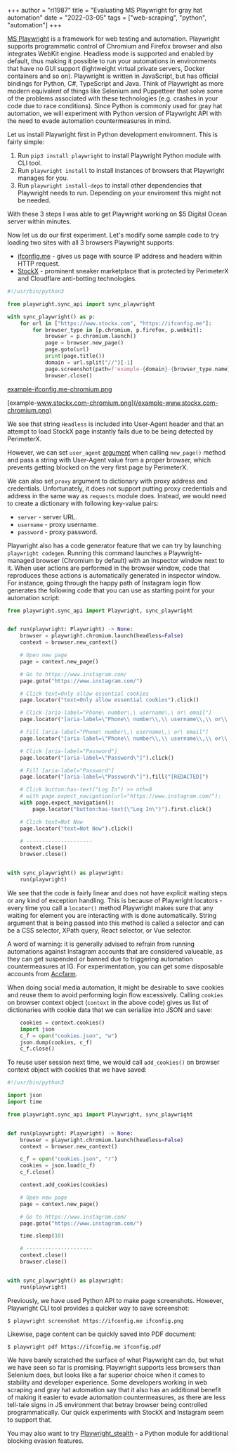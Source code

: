 +++
author = "rl1987"
title = "Evaluating MS Playwright for gray hat automation"
date = "2022-03-05"
tags = ["web-scraping", "python", "automation"]
+++

[MS Playwright](https://playwright.dev/) is a framework for web testing and automation.
Playwright supports programmatic control of Chromium and Firefox browser and also integrates WebKit engine.
Headless mode is supported and enabled by default, thus making it possible to run your automations in
environments that have no GUI support (lightweight virtual private servers, Docker containers and so on).
Playwright is written in JavaScript, but has official bindings for Python, C#, TypeScript and Java.
Think of Playwright as more modern equivalent of things like Selenium and Puppetteer that solve some of the
problems associated with these technologies (e.g. crashes in your code due to race conditions).
Since Python is commonly used for gray hat automation, we will experiment with Python version of Playwright
API with the need to evade automation countermeasures in mind. 

Let us install Playwright first in Python development enviromnent. This is fairly simple:

1. Run `pip3 install playwright` to install Playwright Python module with CLI tool.
2. Run `playwright install` to install instances of browsers that Playwright manages for you.
3. Run `playwright install-deps` to install other dependencies that Playwright needs to run. Depending on your enviroment this
might not be needed.

With these 3 steps I was able to get Playwright working on $5 Digital Ocean server within minutes.

Now let us do our first experiment. Let's modify some sample code to try loading two sites with all 3
browsers Playwright supports:

* [ifconfig.me](https://ifconfig.me) - gives us page with source IP address and headers within HTTP request.
* [StockX](https://www.stockx.com) - prominent sneaker marketplace that is protected by PerimeterX and
Cloudflare anti-botting technologies.

```python
#!/usr/bin/python3

from playwright.sync_api import sync_playwright

with sync_playwright() as p:
    for url in ["https://www.stockx.com", "https://ifconfig.me"]:
        for browser_type in [p.chromium, p.firefox, p.webkit]:
            browser = p.chromium.launch()
            page = browser.new_page()
            page.goto(url)
            print(page.title())
            domain = url.split("//")[-1]
            page.screenshot(path=f'example-{domain}-{browser_type.name}.png')
            browser.close()
```

[example-ifconfig.me-chromium.png](/example-ifconfig.me-chromium.png)

[example-www.stockx.com-chromium.png](/example-www.stockx.com-chromium.png)

We see that string `Headless` is included into User-Agent header and that an attempt to load StockX page instantly
fails due to be being detected by PerimeterX.

However, we can set `user_agent` [argument](https://playwright.dev/python/docs/api/class-browser#browser-new-page)
when calling `new_page()` method and pass a string with User-Agent value from a proper browser, which prevents getting
blocked on the very first page by PerimeterX.

We can also set `proxy` argument to dictionary with proxy address and credentials. Unfortunately, it does not support putting proxy
credentials and address in the same way as `requests` module does. Instead, we would need to create a dictionary with following
key-value pairs:

* `server` - server URL.
* `username` - proxy username.
* `password` - proxy password.

Playwright also has a code generator feature that we can try by launching `playwright codegen`. Running this command
launches a Playwright-managed browser (Chromium by default) with an Inspector window next to it. When user actions are performed
in the browser window, code that reproduces these actions is automatically generated in inspector window. For instance, going
through the happy path of Instagram login flow generates the following code that you can use as starting point for your automation
script:

```python
from playwright.sync_api import Playwright, sync_playwright


def run(playwright: Playwright) -> None:
    browser = playwright.chromium.launch(headless=False)
    context = browser.new_context()

    # Open new page
    page = context.new_page()

    # Go to https://www.instagram.com/
    page.goto("https://www.instagram.com/")

    # Click text=Only allow essential cookies
    page.locator("text=Only allow essential cookies").click()

    # Click [aria-label="Phone\ number\,\ username\,\ or\ email"]
    page.locator("[aria-label=\"Phone\\ number\\,\\ username\\,\\ or\\ email\"]").click()

    # Fill [aria-label="Phone\ number\,\ username\,\ or\ email"]
    page.locator("[aria-label=\"Phone\\ number\\,\\ username\\,\\ or\\ email\"]").fill("[REDACTED]")

    # Click [aria-label="Password"]
    page.locator("[aria-label=\"Password\"]").click()

    # Fill [aria-label="Password"]
    page.locator("[aria-label=\"Password\"]").fill("[REDACTED]")

    # Click button:has-text("Log In") >> nth=0
    # with page.expect_navigation(url="https://www.instagram.com/"):
    with page.expect_navigation():
        page.locator("button:has-text(\"Log In\")").first.click()

    # Click text=Not Now
    page.locator("text=Not Now").click()

    # ---------------------
    context.close()
    browser.close()


with sync_playwright() as playwright:
    run(playwright)

```

We see that the code is fairly linear and does not have explicit waiting steps or any kind of exception handling. This is because
of Playwright locators - every time you call a `locator()` method Playwright makes sure that any waiting for element you are 
interacting with is done automatically. String argument that is being passed into this method is called a selector and can be a 
CSS selector, XPath query, React selector, or Vue selector.

A word of warning: it is generally advised to refrain from running automations against Instagram accounts that are considered
valueable, as they can get suspended or banned due to triggering automation countermeasures at IG. For experimentation, you can get
some disposable accounts from [Accfarm](https://accfarm.com/).

When doing social media automation, it might be desirable to save cookies and reuse them to avoid performing login flow excessively.
Calling `cookies` on browser context object (`context` in the above code) gives us list of dictionaries with cookie data that we 
can serialize into JSON and save:

```python
    cookies = context.cookies()
    import json
    c_f = open("cookies.json", "w")
    json.dump(cookies, c_f)
    c_f.close()
```

To reuse user session next time, we would call `add_cookies()` on browser context object with cookies that we have saved:

```python
#!/usr/bin/python3

import json
import time

from playwright.sync_api import Playwright, sync_playwright


def run(playwright: Playwright) -> None:
    browser = playwright.chromium.launch(headless=False)
    context = browser.new_context()

    c_f = open("cookies.json", "r")
    cookies = json.load(c_f)
    c_f.close()

    context.add_cookies(cookies)

    # Open new page
    page = context.new_page()

    # Go to https://www.instagram.com/
    page.goto("https://www.instagram.com/")

    time.sleep(10)

    # ---------------------
    context.close()
    browser.close()


with sync_playwright() as playwright:
    run(playwright)
```

Previously, we have used Python API to make page screenshots. However, Playwright CLI tool provides a quicker way to save 
screenshot:

```
$ playwright screenshot https://ifconfig.me ifconfig.png
````

Likewise, page content can be quickly saved into PDF document:

```
$ playwright pdf https://ifconfig.me ifconfig.pdf
```

We have barely scratched the surface of what Playwright can do, but what we have seen so far is promising. Playwright supports less
browsers than Selenium does, but looks like a far superior choice when it comes to stability and developer experience. 
Some developers working in web scraping and gray hat automation say that it also has an additional benefit of making it easier
to evade automation countermeasures, as there are less tell-tale signs in JS environment that betray browser being controlled
programmatically. Our quick experiments with StockX and Instagram seem to support that.

You may also want to try [Playwright_stealth](https://github.com/AtuboDad/playwright_stealth) - a Python module for additional 
blocking evasion features.

